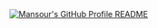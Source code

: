 <a href="https://github.com/MansourTarekMansour">
  <picture>
    <source media="(prefers-color-scheme: dark)" srcset="https://raw.githubusercontent.com/MansourTarekMansour/mansour_readme/main/dark_mode.svg">
    <img alt="Mansour's GitHub Profile README" src="https://raw.githubusercontent.com/MansourTarekMansour/mansour_readme/main/light_mode.svg">
  </picture>
</a>
